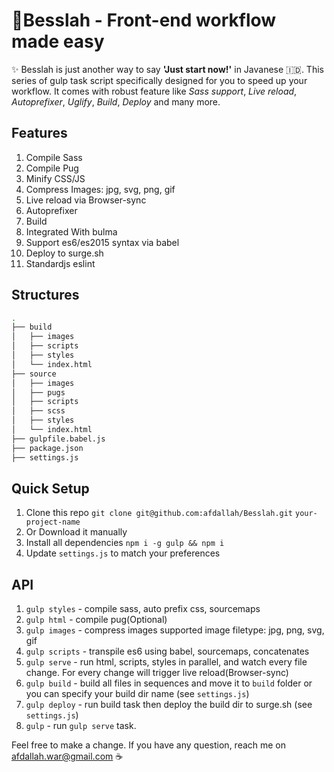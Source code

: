 # 🚀Besslah - Front-end workflow made easy
✨ Besslah is just another way to say **'Just start now!'** in Javanese 🇮🇩. This series of gulp task script specifically designed for you to speed up your workflow. It comes with robust feature like *Sass support*, *Live reload*, *Autoprefixer*, *Uglify*, *Build*, *Deploy* and many more.

## Features
1. Compile Sass
2. Compile Pug
3. Minify CSS/JS
4. Compress Images: jpg, svg, png, gif
5. Live reload via Browser-sync
6. Autoprefixer
7. Build
8. Integrated With bulma
9. Support es6/es2015 syntax via babel
8. Deploy to surge.sh
9. Standardjs eslint

## Structures
```bash
.
├── build
│   ├── images
│   ├── scripts
│   ├── styles
│   └── index.html
├── source
│   ├── images
│   ├── pugs
│   ├── scripts
│   ├── scss
│   ├── styles
│   └── index.html
├── gulpfile.babel.js
├── package.json
├── settings.js
```

## Quick Setup
1. Clone this repo `git clone git@github.com:afdallah/Besslah.git` `your-project-name`
2. Or Download it manually
2. Install all dependencies `npm i -g gulp && npm i`
3. Update `settings.js` to match your preferences

## API
1. `gulp styles` - compile sass, auto prefix css, sourcemaps
2. `gulp html` - compile pug(Optional)
3. `gulp images` - compress images supported image filetype: jpg, png, svg, gif
4. `gulp scripts` - transpile es6 using babel, sourcemaps, concatenates
5. `gulp serve` - run html, scripts, styles in parallel, and watch every file change. For every change will trigger live reload(Browser-sync)
6. `gulp build` - build all files in sequences and move it to `build` folder or you can specify your build dir name (see `settings.js`)
7. `gulp deploy` -  run build task then deploy the build dir to surge.sh (see `settings.js`)
8. `gulp` - run `gulp serve` task.


Feel free to make a change. If you have any question, reach me on afdallah.war@gmail.com ☕
